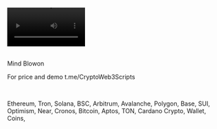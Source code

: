 <video src='https://github.com/user-attachments/assets/ca3f3b52-99bd-48aa-aa5b-5d5eb3e7a8f4' width=180/><video />
<br />





<br />
Mind Blowon

For price and demo
t.me/CryptoWeb3Scripts

<br />

Ethereum, Tron, Solana, BSC, Arbitrum, Avalanche, Polygon, Base, SUI, Optimism, Near, Cronos, Bitcoin, Aptos, TON, Cardano
Crypto, Wallet, Coins,
